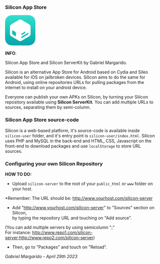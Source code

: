 ### Silicon App Store
<img src="silicon-app.png" width="100px">  

**INFO**:   

Silicon App Store and Silicon ServerKit by Gabriel Margarido.


Silicon is an alternative App Store for Android based on Cydia and Sileo available for iOS on jailbroken devices. Silicon aims to do the same for Android, using online repositories URLs for pulling packages from the internet to install on your android device.

Everyone can publish your own APKs on Silicon, by turning your Silicon repository available using **Silicon ServerKit**. You can add multiple URLs to sources, separating them by semi-column.

### Silicon App Store source-code
Silicon is a web-based platform, it's source-code is available inside `silicon-user` folder, and it's entry point is `silicon-user/index.html`. Silicon uses PHP and MySQL in the back-end and HTML, CSS, Javascript on the front-end to download packages and use `localStorage` to store URL sources. 



### Configuring your own Silicon Repository


**HOW TO DO:**

- Upload `silicon-server` to the root of your `public_html` or `www` folder on your host.

*Remember: The URL should be: http://www.yourhost.com/silicon-server

- Add "http://www.yourhost.com/silicon-server" to "Sources" section on Silicon,  
by typing the repository URL and touching on "Add source".

(You can add multiple servers by using semicolumn ";"  
For instance: http://www.repo1.com/silicon-server;http://www.repo2.com/silicon-server)

- Then, go to "Packages" and touch on "Reload".


*Gabriel Margarido - April 29th 2023*
